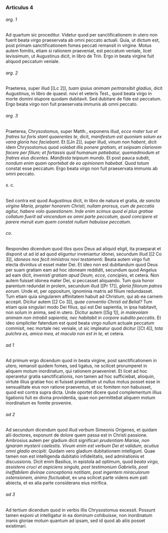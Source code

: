 ### Articulus 4

###### arg. 1
Ad quartum sic proceditur. Videtur quod per sanctificationem in utero non fuerit beata virgo praeservata ab omni peccato actuali. Quia, ut dictum est, post primam sanctificationem fomes peccati remansit in virgine. Motus autem fomitis, etiam si rationem praeveniat, est peccatum veniale, licet levissimum, ut Augustinus dicit, in libro de Trin. Ergo in beata virgine fuit aliquod peccatum veniale.

###### arg. 2
Praeterea, super illud [[Lc 2]], *tuam ipsius animam pertransibit gladius*, dicit Augustinus, in libro de quaest. novi et veteris Test., quod beata virgo in morte domini stupore quodam dubitavit. Sed dubitare de fide est peccatum. Ergo beata virgo non fuit praeservata immunis ab omni peccato.

###### arg. 3
Praeterea, Chrysostomus, super Matth., exponens illud, *ecce mater tua et fratres tui foris stant quaerentes te*, dicit, *manifestum est quoniam solum ex vana gloria hoc faciebant*. Et [[Jn 2]], super illud, *vinum non habent*, dicit idem Chrysostomus quod *volebat illis ponere gratiam, et seipsam clariorem facere per filium; et fortassis quid humanum patiebatur, quemadmodum et fratres eius dicentes. Manifesta teipsum mundo*. Et post pauca subdit, *nondum enim quam oportebat de eo opinionem habebat*. Quod totum constat esse peccatum. Ergo beata virgo non fuit praeservata immunis ab omni peccato.

###### s. c.
Sed contra est quod Augustinus dicit, in libro de natura et gratia, *de sancta virgine Maria, propter honorem Christi, nullam prorsus, cum de peccatis agitur, habere volo quaestionem. Inde enim scimus quod ei plus gratiae collatum fuerit ad vincendum ex omni parte peccatum, quod concipere et parere meruit eum quem constat nullum habuisse peccatum*.

###### co.
Respondeo dicendum quod illos quos Deus ad aliquid eligit, ita praeparat et disponit ut ad id ad quod eliguntur inveniantur idonei, secundum illud [[2 Co 3]], *idoneos nos fecit ministros novi testamenti*. Beata autem virgo fuit electa divinitus ut esset mater Dei. Et ideo non est dubitandum quod Deus per suam gratiam eam ad hoc idoneam reddidit, secundum quod Angelus ad eam dicit, *invenisti gratiam apud Deum, ecce, concipies*, et cetera. Non autem fuisset idonea mater Dei, si peccasset aliquando. Tum quia honor parentum redundat in prolem, secundum illud [[Pr 17]], *gloria filiorum patres eorum*. Unde et, per oppositum, ignominia matris ad filium redundasset. Tum etiam quia singularem affinitatem habuit ad Christum, qui ab ea carnem accepit. Dicitur autem [[2 Co 3]], *quae conventio Christi ad Belial?* Tum etiam quia singulari modo Dei filius, qui est Dei sapientia, in ipsa habitavit, non solum in anima, sed in utero. Dicitur autem [[Sg 1]], *in malevolam animam non intrabit sapientia, nec habitabit in corpore subdito peccatis*. Et ideo simpliciter fatendum est quod beata virgo nullum actuale peccatum commisit, nec mortale nec veniale, ut sic impleatur quod dicitur [[Ct 4]], *tota pulchra es, amica mea, et macula non est in te,* et cetera.

###### ad 1
Ad primum ergo dicendum quod in beata virgine, post sanctificationem in utero, remansit quidem fomes, sed ligatus, ne scilicet prorumperet in aliquem motum inordinatum, qui rationem praeveniret. Et licet ad hoc operaretur gratia sanctificationis, non tamen ad hoc sufficiebat, alioquin, virtute illius gratiae hoc ei fuisset praestitum ut nullus motus posset esse in sensualitate eius non ratione praeventus, et sic fomitem non habuisset, quod est contra supra dicta. Unde oportet dicere quod complementum illius ligationis fuit ex divina providentia, quae non permittebat aliquem motum inordinatum ex fomite provenire.

###### ad 2
Ad secundum dicendum quod illud verbum Simeonis Origenes, et quidam alii doctores, exponunt de dolore quem passa est in Christi passione. Ambrosius autem per gladium dicit significari *prudentiam Mariae, non ignaram mysterii caelestis. Vivum enim est verbum Dei et validum, acutius omni gladio ancipiti*. Quidam vero gladium dubitationem intelligunt. Quae tamen non est intelligenda dubitatio infidelitatis, sed admirationis et discussionis. Dicit enim Basilius, in epistola ad optimum, quod *beata virgo, assistens cruci et aspiciens singula, post testimonium Gabrielis, post ineffabilem divinae conceptionis notitiam, post ingentem miraculorum ostensionem, animo fluctuabat*, ex una scilicet parte videns eum pati abiecta, et ex alia parte considerans eius mirifica.

###### ad 3
Ad tertium dicendum quod in verbis illis Chrysostomus excessit. Possunt tamen exponi ut intelligatur in ea dominum cohibuisse, non inordinatum inanis gloriae motum quantum ad ipsam, sed id quod ab aliis posset existimari.

